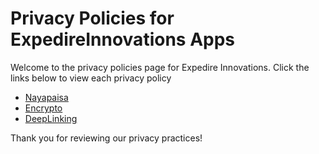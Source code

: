 # Privacy Policies for ExpedireInnovations Apps

Welcome to the privacy policies page for Expedire Innovations. Click the links below to view each privacy policy

- [Nayapaisa](./NayaPaisa/nayapaisa-privacy-policy.md)
- [Encrypto](./Encrypto/encrypto-privacy-policy.md)
- [DeepLinking](./DeepLinking/deeplinking-privacy-policy.md)

Thank you for reviewing our privacy practices!
